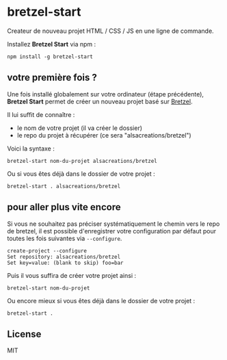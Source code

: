# bretzel-start

Createur de nouveau projet HTML / CSS / JS en une ligne de commande.

Installez **Bretzel Start** via npm :

```
npm install -g bretzel-start
```

## votre première fois ?

Une fois installé globalement sur votre ordinateur (étape précédente), **Bretzel Start** permet de créer un nouveau projet basé sur [Bretzel](https://github.com/alsacreations/bretzel).

Il lui suffit de connaître : 
- le nom de votre projet (il va créer le dossier)
- le repo du projet à récupérer (ce sera "alsacreations/bretzel")

Voici la syntaxe :

```
bretzel-start nom-du-projet alsacreations/bretzel
```

Ou si vous êtes déjà dans le dossier de votre projet :

```
bretzel-start . alsacreations/bretzel
```


## pour aller plus vite encore

Si vous ne souhaitez pas préciser systématiquement le chemin vers le repo de bretzel, il est possible d'enregistrer votre configuration par défaut pour toutes les fois suivantes via `--configure`.

```
create-project --configure
Set repository: alsacreations/bretzel
Set key=value: (blank to skip) foo=bar
```

Puis il vous suffira de créer votre projet ainsi :

```
bretzel-start nom-du-projet
```

Ou encore mieux si vous êtes déjà dans le dossier de votre projet :

```
bretzel-start .
```

## License

MIT